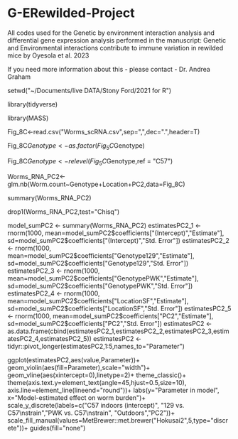 # G-ERewilded-Project
All codes used for the Genetic by environment interaction analysis and differential gene expression analysis performed in the manuscript: Genetic and Environmental interactions contribute to immune variation in rewilded mice by Oyesola et al. 2023

If  you need more information about this - please contact - Dr. Andrea Graham

setwd("~/Documents/live DATA/Stony Ford/2021 for R")

library(tidyverse)

library(MASS)

Fig_8C<-read.csv("Worms_scRNA.csv",sep=",",dec=".",header=T)

Fig_8C$Genotype<-as.factor(Fig_5C$Genotype)

Fig_8C$Genotype<-relevel(Fig_5C$Genotype,ref = "C57")

Worms_RNA_PC2<-glm.nb(Worm.count~Genotype+Location+PC2,data=Fig_8C)

summary(Worms_RNA_PC2)

drop1(Worms_RNA_PC2,test="Chisq")

model_sumPC2 <- summary(Worms_RNA_PC2)
estimatesPC2_1 <- rnorm(1000,
                       mean=model_sumPC2$coefficients["(Intercept)","Estimate"],
                       sd=model_sumPC2$coefficients["(Intercept)","Std. Error"])
estimatesPC2_2 <- rnorm(1000,
                       mean=model_sumPC2$coefficients["Genotype129","Estimate"],
                       sd=model_sumPC2$coefficients["Genotype129","Std. Error"])
estimatesPC2_3 <- rnorm(1000,
                       mean=model_sumPC2$coefficients["GenotypePWK","Estimate"],
                       sd=model_sumPC2$coefficients["GenotypePWK","Std. Error"])
estimatesPC2_4 <- rnorm(1000,
                       mean=model_sumPC2$coefficients["LocationSF","Estimate"],
                       sd=model_sumPC2$coefficients["LocationSF","Std. Error"])
estimatesPC2_5 <- rnorm(1000,
                       mean=model_sumPC2$coefficients["PC2","Estimate"],
                       sd=model_sumPC2$coefficients["PC2","Std. Error"])
estimatesPC2 <- as.data.frame(cbind(estimatesPC2_1,estimatesPC2_2,estimatesPC2_3,estimatesPC2_4,estimatesPC2_5))
estimatesPC2 <- tidyr::pivot_longer(estimatesPC2,1:5,names_to="Parameter")

ggplot(estimatesPC2,aes(value,Parameter))+
  geom_violin(aes(fill=Parameter),scale="width")+
  geom_vline(aes(xintercept=0),linetype=2)+
  theme_classic()+
  theme(axis.text.y=element_text(angle=45,hjust=0.5,size=10),
        axis.line=element_line(lineend="round"))+
  labs(y="Parameter in model",
       x="Model-estimated effect on worm burden")+
  scale_y_discrete(labels=c("C57 indoors (intercept)",
                            "129 vs. C57\nstrain","PWK vs. C57\nstrain",
                            "Outdoors","PC2"))+
  scale_fill_manual(values=MetBrewer::met.brewer("Hokusai2",5,type="discrete"))+
  guides(fill="none")




